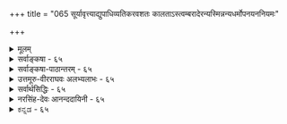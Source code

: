 +++
title = "065 सूर्यावृत्त्याद्युपाधिव्यतिकरवशतः कालताऽस्त्वम्बरादेरन्यस्मिन्नन्यधर्मोपनयननियमः"

+++
<details><summary>मूलम्</summary>

सूर्यावृत्त्याद्युपाधिव्यतिकरवशतः कालताऽस्त्वम्बरादेरन्यस्मिन्नन्यधर्मोपनयननियमः प्राग्वदत्रेति चेन्न ।  
कल्पान्तेऽप्येककालः प्रकृतिपुरुषवद्ब्रह्मणो रूपमन्यन्निर्दिष्टोऽनाद्यनन्तो मुनिभिरिति ततः कार्यता चास्य भग्ना ॥ ६५ ॥
</details>

<details><summary>सर्वाङ्कषा - ६५</summary>

प्रकृतिः कालश्चेति द्वेधा विभक्तयोः जडद्रव्ययोः अन्यतरायाः प्रकृतेर्निरूपणं परिसमाप्य, शिष्टस्य कालस्य विषये अधिकवक्तव्यस्याभावात्, प्रत्येकसरव्यवस्थाया अनावश्यकतां मन्वानः आचार्यः, तद्विचारमत्रैव कोडीकरोति - सूर्येत्यादि । नवीनः शिरोमणिः केवललाघवगौरवगणनापरः परिणामज्ञानशून्यः आकाशकालदिग्रूपाणि विभुद्रव्याणि मा सन्तु, अन्यतमेनैवाकाशेन, अन्ततः ईश्वरेणैव सर्वनिर्वाहादित्याह । 

[[117]]

कल्पान्तेऽप्येककालः प्रकृतिपुरुषवत् ब्रह्मणो रूपमन्य- 



निर्दिष्टोऽनाद्यनन्तो मुनिभिरिति, ततः कार्यता चास्य भग्ना ॥65॥ 

तत्पक्षमनुवदति – **सूर्यावृत्त्याद्युपाधिव्यतिकरवशतः** = सूर्यपरिस्पन्दाद्युपाधिसंबन्धवशात् **अम्बरादेः** = आकाशस्य, ईश्वरस्यैव वा **कालता** = कालरूपता अस्तु । आकाशादीनि द्रव्याणि विभूनि नित्यानि च इति वैशेषिकाः । एतानि सर्वाणि किलातीन्द्रियाणि । आत्मवर्गे यद्यपि जीवः स्वस्वानुभवसिद्ध इति केचित् । परन्तु 'अहम्' इत्यनुभूयमानः शरीरादिविशिष्ट एव, न तु शुद्ध आत्मा । अतः जीवस्यापि ईश्वरवत् अनुमानेनैव सिद्धिः । अत एव ‘इच्छाद्वेषप्रयत्नसुखदुःखज्ञानान्यात्मनो लिङ्गम्' ( न्या. सू. 1-1-10) इत्युक्तम् । ततश्च किमर्थमतीन्द्रियाण्येतावन्ति द्रव्याणि । नित्यविभुद्रव्येषु अन्यतमेन सर्वोऽपि व्यवहारो निर्वोढुं शक्यते । एभिः साध्यमानो हि व्यवहारः केवलमौपाधिकः । काले सूर्यपरिस्पन्दादिः उपाधिः । दिशि तत्तद्देशसंबन्धादिः । शब्दाश्रयत्वमप्येषु अन्यतमस्यैव, लाघवात् । अन्ततः ईश्वरोऽपि विभुर्नित्यश्च । तस्यैवोपाधिसंबन्धात् क्षणादिव्यवहारहेतुत्वम्, शब्दाश्रयत्वं चास्तु । किमतिरिक्तद्रव्यकल्पनागौरवेण; 'धर्मिकल्पनातो वरं धर्मकल्पना' इतिन्यायादिति पूर्वपक्ष्याशयः । तदेतत्संग्रहेणोच्यते - अन्यस्मिन्नित्यादि । **अन्यस्मिन्** = स्वसन्निहिते घटादौ **अन्यधर्मोपनयननियमः** = अन्यस्य उपाधेः ये **धर्माः** = न्यूनाधिक्यादयः, तेषां उपनय- **नस्य** =स्वसंबन्धादारोपस्य यो **नियमः** = व्यवस्थाविशेषः वर्तते, सः **अत्र** = कालेऽपि **प्राग्वत्** = पूर्वं दिशिन प्रतिपादितक्रमेणैव भवति । अतः मास्तु कालः अतिरिक्तः । पूर्वम् ' अन्यस्मिन्' इत्यादि ( श्लो. 49) श्लोकेऽयमर्थः प्रतिपादितः । कालस्तु स्वयं अतीन्द्रियः । व्यवहारस्सर्वोऽप्यौपाधिकः । एवं सति क्लृप्तेनैव निर्वाहे मास्तु अतिरिक्तः कालः इत्याशयः ॥ 

एवं वदन्नयं तार्किकशिरोमणिः 'मधु पश्यसि दुर्बुद्धे प्रपातं नैव पश्यसि' इतीमं न्यायमपि विसस्मार । विभुद्रव्यमेकं पर्याप्तम्, किं द्वितीयेनेति चेत्, तर्हि ऐकात्म्यवादी 'ईश्वरेणैवेकेन अन्तःकरणरूपोपाधिवशात् सुखदुःखादिवैलक्षण्यादिनिर्वाहे, अतिरिक्ताः जीवा अपि मा सन्तु' इति वदन् कथं तेन प्रतिवक्तव्यः, तत्पक्षे अत्यन्तलाघवसत्त्वात् । यदीष्टापत्तिः, साधितं तार्किकप्रवरेण न्यायशास्त्रप्रामाण्यम् । एवं वदन् स ऐकात्म्यवादी यदि, तर्हि संपूर्णं न्यायशास्त्रमेव परित्यक्तं न जानाति किल? अस्त्वेवं व्यावहारिकं प्रामाण्यं गौतमशास्त्रस्येति चेत्, एवं वदन्नस्त्येव कश्चित् वेदान्तिनंमन्यः खण्डनकारः । कुतो न जानाति स वेदान्तिनंमन्यः वेदान्तशास्त्रस्यापि प्रामाण्यं व्यावहारिकमेवेति । अत एवैतान्प्रत्याचार्योपहासः 'अलं वैदिकत्वकञ्चुकवहनवृथाप्रयासेन' इति । अतो न्यायशास्त्रमेवानेन गलहस्तितम् । अत इमं साहसं प्रामाणिकाः वैदिकाः नानुमन्येरन्नित्यभिप्रायेणाह - इति चेनेति । केवललाघवापेक्षादिकं लौकिकव्यवहार एव भवेत्, न तु अध्यात्मशास्त्रे गहने बुद्ध्यतीत इत्याशयः । प्रकृते काले वक्तव्यमाह - कल्पान्त इत्यादि । **कल्पान्तेऽपि** = प्रलयेऽपि **एककालः** = अतिरिक्तः कालः **प्रकृतिपुरुषवत्** = त्रिगुणद्रव्यजीववदेव **अनाद्यन्तः** = 

**:** = उत्पत्तिनाशरहितः **ब्रह्मणः** =परमात्मनः अन्यत् रूपम् इति **मुनिभिः** = पराशरादिभिः निर्दिष्टः, मुख्यविशेष्यदृष्ट्या पुंल्लिङ्गः। **ततः** = प्रकृतिपुरुषवदेव नित्यत्वादेव **अस्य** = कालस्य **कार्यता** =अनित्यता च **भग्ना** = निरस्ता । 



66. 

[[118]]

[ कालस्य परमात्मातिरिक्तत्वम् ] 

कालोऽस्मीति स्वगीता कथयति भगवान् काल इत्याप्तवर्यो 

हेतुः सर्वस्य नित्यो विभुरपि च परः किं परेणेति चेन्न । कालान्तर्यामितादेः स खलु समुदितः संप्रतीते तु भेदे 

साधर्म्यं नैक्यहेतुः, स हि तदितरवत् घोषितस्तद्विभूतिः ॥66॥ 

विष्णुपुराणे ' रूपान्तरं तत् द्विजकालसंज्ञम्' इति कालस्य रूपान्तरत्वमुक्तम् । 'स्वरूपात्स्वामिनो रूपम् ' इति रूपशब्दः मूर्तिपरो दृष्टः । तदनुरोधेन श्रीभाष्यकारैरपि ' स्वरूपरूप' इति गद्ये निर्देशः कृतः । अतः कालः परमात्मशरीरभूतत्वात् अतिरिक्त एव ॥ ६५ ॥
</details>


<details><summary>सर्वाङ्कषा-पाठान्तरम् - ६५</summary>

प्रकृतिः कालश्चेति द्वेधा विभक्तयोः जडद्रव्ययोः अन्यतरायाः प्रकृतेर्निरूपणं परिसमाप्य, शिष्टस्य कालस्य विषये अधिकवक्तव्यस्याभावात्‌, प्रत्येकसरव्यवस्थाया अनावश्यकतां मन्वानः आचार्यः, तद्विचारमत्रैव क्रोडीकरोति - सूरयेत्यादि । नवीनः शिरोमणिः केवललाघवगौरवगणनापरः परिणामज्ञानशून्यः आकाशकालदिग्रूपाणि विभुद्रव्याणि मा सन्तु, अन्यतमेनैवाकाशेन, अन्ततः ईश्वरेणैव सर्वनिर्वाहादित्याह । तत्पक्षमनुवदति - सूर्यावृत्त्याद्युपाधिव्यतिकरवशतः = सूर्यपरिस्पन्दाद्युपाधिसंबन्धवशात्‌ अम्बरादेः = आकाशस्य, ईश्वरस्यैव वा कालता = कालरूपता अस्तु । आकाशादीनि द्रव्याणि विभूनि नित्यानि च इति वैशेषिकाः । एतानि सर्वाणि किलातीन्द्रियाणि । आत्मवर्गे यद्यपि जीवः स्वस्वानुभवसिद्ध इति केचित्‌ । परन्तु 'अहम्‌' इत्यनुभूयमानः शरीरादिविशिष्ट एव, न तु शुद्ध आत्मा । अतः जीवस्यापि ईश्वरवत्‌ अनुमानेनैव सिद्धिः । अत एव 'इच्छाद्वेषप्रयत्नसुखदुःखज्ञानान्यात्मनो लिङ्गम्‌' (न्या.सू.१-१-१०) इत्युक्तम्‌ । ततश्च किमर्थमतीन्द्रियाण्येतावनति द्रव्याणि । नित्यविभुद्रव्येषु अन्यतमेन सर्वोऽपि व्यवहारो निर्वोढुं शक्यते । एभिः साध्यमानो हि व्यवहारः केवलमौपाधिकः । काले सूर्यपरिस्पन्दादिः उपाधिः । दिशि तत्तद्देशसंबन्धादिः । शब्दाश्रयत्वमप्येषु अन्यतमस्यैव, लाघवात्‌ । अन्ततः ईश्वरोऽपि विभुर्नित्यश्च । तस्यैवोपाधिसंबन्धात्‌ क्षणादिव्यवहारहेतुत्वम्‌, शब्दाश्रयत्वं चास्तु । किमतिरिक्तद्रव्यकल्पनागौरवेण; 'धर्मिकल्पनातो वरं धर्मकल्पना' इतिन्यायादिति पूर्वपक्ष्याशयः । तदेतत्संग्रहेणोच्यते - अन्यस्मिन्नित्यादि । अन्यस्मिन्‌ = स्वसन्निहिते घटादौ अन्यधर्मोपनयननियमः = अन्यस्य उपाधेः ये धर्माः = न्यूनाधिक्यादयः, तेषां उपनयनस्य = स्वसंबन्धादारोपस्य यो नियमः = व्यवस्थाविशेषः वर्तते, सः अत्र = कालेऽपि प्राग्वत्‌ = पूर्वं दिशि प्रतिपादितक्रमेणेव भवति । अतः मास्तु कालः अतिरिक्तः । पूर्वम्‌ 'अन्यस्मिन्‌' इत्यादि (श्लो.४९) श्लोकेऽयमर्थः प्रतिपादितः । कालस्तु स्वयं अतीन्द्रियः । व्यवहारस्सर्वोऽप्यौपाधिकः । एवं सति क्लृप्तेनैव निर्वहि मास्तु अतिरिक्तः कालः इत्याशयः ॥   
एवं वदन्नयं तार्किकशिरोमणिः 'मधु पश्यसि दुर्बुद्धे प्रपातं नैव पयसि' इतीमं न्यायमपि विस- स्मार । विभुद्रव्यमेकं पर्याप्तम्‌, किं द्वितीयेनेति चेत्‌, तर्हि ऐकात्म्यवादी 'ईश्वरेणैवेकेन अन्तः करणरूपोपाधिवशात्‌ सुखदुःखादिवैलक्षण्यादिनिर्वाहे, अतिरिक्ताः जीवा अपि मा सन्तु' इति वदन्‌ कथं तेन प्रतिवक्तव्यः, तत्पक्षे अत्यन्तलाघवसत्त्वात्‌ । यदीष्टापत्तिः, साधितं तार्किकप्रवरेण न्यायशास्त्रप्रामाण्यम्‌ । एवं वदन्‌ स ऐकात्म्यवादी यदि, तर्हि संपूर्णं न्यायशास्त्रमेव परित्यक्तं न जानाति किल? अस्त्वेवं व्यावहारिकं प्रामाण्यं गौतमशास्त्रस्येति चेत्‌, एवं वदन्नस्त्येव कश्चित्‌ वेदान्तिनंमन्यः खण्डनकारः । कुतो न जानाति स वेदान्तिनंमन्यः वेदान्तशास्त्रस्यापि प्रामाण्यं व्यावहारिकमेवेति । अत एवैतान्प्रत्याचार्योपहासः 'अलं वेदिकत्वकञ्चुकवहनवृथाप्रयासेन' इति । अतो न्यायशास्त्रमेवानेन गळहस्तितम्‌ । अत इमं साहसं प्रामाणिकाः वैदिकाः नानुमन्येरन्नित्यभिप्रायेणाह - इति चेन्नेति । केवललाघवपेक्षादिकं लौकिकव्यवहार एव भवेत्‌, न तु अध्यात्मशास्त्रे गहने बुद्ध्यतीत इत्याशयः । प्रकृते काले वक्तव्यमाह - कल्पान्त इत्यादि । कल्पान्तेऽपि = प्रलयेऽपि एककालः = अतिरिक्तः कालः प्रकृतिपुरूषवत्‌ = त्रिगुणद्रव्यजीववदेव अनाद्यन्तः = उत्पत्तिनाशरहितः ब्रह्मणः = परमात्मनः अन्यत्‌ रूपम्‌ इति मुनिभिः = पराशरादिभिः निर्दिष्टः, मुख्यविशेष्यदृष्ट्या पुंल्लिङ्गः । ततः = प्रकृतिपुरुषवदेव नित्यत्वादेव अस्य = कालस्य कार्यता = अनित्यता च भग्ना = निरस्ता । विष्णुपुराणे 'रूपान्तरं तत्‌ द्विजकालसंज्ञम्‌' इति कालस्य रूपान्तरत्वमुक्तम्‌ । 'स्वरूपात्स्वामिनो रूपम्‌' इति रूपशब्दः मूर्तिपरो दृष्टः । तदनुरोधेन श्रीभाष्यकारैरपि 'स्वरूपरूप' इति गद्ये निर्देशः कृतः । अतः कालः परमात्मशरीरभूतत्वात्‌ अतिरिक्त एव ॥ ६५ ॥
</details>


<details><summary>उत्तमूरु-वीरराघवः अलभ्यलाभः - ६५</summary>

जडद्रव्यसरे निरूपणीयमव्यक्तं कालश्च । तत्रैकमेवैतावता न्यरूपि । अथ कालो निरूप्यते ।  
कालपदार्थस्य कॢप्तान्यद्याभावादुद्देशो लक्षणञ्च न युज्यत इति मन्वानं प्रति तत्पार्थक्यं परीक्ष्य  
स्थाप्यते सूर्येति । सूर्यावृत्तिः तदुदयास्तमयादिः । आदिना तत्स्पन्दादिग्रहणम् । तद्रूपोपाधीनां व्यतिकरः – आवापोद्वापमूलकं मेलनम्, संख्यानम् । तद्विशिष्टं सत् अम्बरम् - आकाशम् अन्यद्वा कॢप्तं वस्त्वेव कालशब्दवाच्यमस्तु । तथा चाधिकदिनवान् अधिकसूर्यपरिस्पन्दवान् वा स्थविरः, न्यूनतत्को युवेत्येव वक्तव्यम् । तत्र सूर्यगता ह्यावृत्तिः स्पन्दो वा; तद्वत्त्वं पुरुषे कथमित्यत्र तद्धर्मोपनायकत्वमम्बरादेरिष्यताम् । स्पन्दादेः स्वाश्रयसूर्यसंयुक्ताकाशसंयुक्तत्वरूपसंबन्धेन पुरुषे सत्त्वादिति प्रथमपादार्थः । उद्दिष्टलक्षितेष्विति । आदौ द्रव्याद्रव्ये(६)ति श्लोके कृतोद्देशेषु, (७) तत्र द्रव्यमित्यनन्तरश्लोकेन दर्शितलक्षणेषु च तत्त्वेष्वित्यर्थः । पूर्वार्धं शंकाग्रन्थमवतारयति तत्रेति । तर्केणातिरिक्तकालसाधनं दुष्करम्, दिग्वदेवान्यथैव निर्वाहादितीह शंकाभिषेण ज्ञाप्यते । तत्र तर्कं कणादोक्तं निरस्यति अपरस्मिन्निति । अयमेव शुद्धः सूत्रपाठः (वै. द. २-२-६) । अस्मदीयं रसायनं द्रष्टव्यम् । परस्मिन्नपरमित्यस्येदमुपलक्षणम् । अपरस्मिन्निति सप्तम्यन्तप्रयोगात् परत्वमपरत्वञ्चाऽऽपेक्षिकमेकत्रैव भविनुमर्हतीति ज्ञाप्यते । अपरं न्यूनसूर्यपरिस्पन्दवत् । परम् - अधिकतत्स्पन्दवत् । युगपत् - एकस्मिन्नेव सूर्यस्पन्दे । अयुगपत् - विभिन्ने स्पन्दे । चिरम् – बहुस्पन्दव्यवहिते स्पन्दे । क्षिप्रम् - बहुस्पन्दानन्तरितस्पन्दे । ईदृशस्पन्दवत्त्वं वस्तूनां साक्षान्न भवतीति, कालस्यैवान्यगतधर्मोपनायकत्वं वक्तव्यमिति कालसिद्धिरिति सूत्रार्थः । तदत्र खण्ड्यते, 'मा भूत् कालः, आकाश एव विभुत्वादुपनायकोऽस्तु । वेदान्तिपक्षे आकाशो न व्यापीति चेत्, प्रकृतिर्भवतु । तस्या अप्ययोगे ब्रह्मैव विभुधर्मोनायकमस्तु । तदाह विभुद्रव्यान्तरमिति । एवञ्च अम्बरादेरिति आदिशब्देनैव द्रव्यान्तरादेर्ग्राह्यत्वात् सूर्यावृत्त्यादीति आदिपदेनोपाधिमात्रस्य ग्राह्यत्वात् सूर्येतीति प्रतीकानन्तरम्, अम्बरादीति प्रतीकधारणं रोचयन्ते । व्याख्याने तु आदिशब्दद्वयेनेति विवृतमस्ति । तत्रैकत्र व्याख्याने वाक्यभ्रंशोऽप्यूह्यते । आदिशब्देनेति प्रथमादिशब्दार्थं विलख्य क्रमेण द्वितीयमादिशब्दं प्रस्तुत्य विभुद्रव्यन्तरमित्यादि लिखितं स्यात् । एवं तत्पूर्वस्य कालतेति पदस्यापि ततः प्रागेव व्याख्यानमुचितम्; न तु अतिप्रसंगशंकापरिहाराविस्तरानन्तरमिति कालतेत्यादिकमप्यत्रैव पाठ्यम् । परत्वादिनिर्वाहकतेति । अपरस्मिन्निति सूत्रोक्त परत्वापरत्वयौगपद्यादिनिर्वाहकतेत्यर्थः । उपाधिबुद्धिविशेषाश्चेति परापरयुगपदादिशब्दार्थघटकाः यादृशयादृशाः परिस्पन्दाः, तादृशतादृशवतद्विषयकबुद्धय इत्यर्थः । कर्मधारयो वा । तत्रतत्र बुद्धौ स्थविरयुवादितत्तद्वस्तुनोऽपि सहग्रहणे एकबुद्धिविषयत्वसंबन्धेन तादृशस्पन्दवत्त्वं स्वविरादौ समन्वितं भवति, विनैव कालमिति भावः । उपाधिभिरेव वेति । स्पन्दवान् युवेत्यादेः स्पन्दाश्रयसूर्यसंबन्ध्यम्बरसंबन्धित्वेन स्पन्दवानिति वाऽर्थोऽस्तु, अम्बरादिकं विहाय स्वविषयकबुद्धिमत्त्वसंबन्धेन स्पन्दरूपोपाधिमानिति वा, विषयतासंबन्धेन स्पन्दविषयकबुद्धिमानिति वा इति पिण्डितार्थः । नन्वधिकपरिस्पन्दविषयकबुद्धौ यूनः समूहालम्बनविधया भाने सोऽपि स्थविरः स्यादिति शंकामनूद्याह यदीति । तदवस्थ इति । कालस्य नित्यविभोरेकत्वात् अधिकपरिस्पन्दीयकालिकसंबन्धवत्कालानुयोगिककालिकसंबन्धस्य यून्यपि सत्त्वात् स दोषस्तदवस्थः ॥ तावन्तः स्पन्दाः कालिकसंबन्धेन यूनि न भवन्तीति चेत् - कुतः । कालो ह्येकः ॥ समानकालिकत्वं नास्तीति चेत् - तदाश्रयकालसंबन्ध एव हि समानकालिकत्वम् । नानाकालसत्त्वे हि समानेति विशेषणं सार्थकम् ॥ अथ कालोपाधीनामपि कालत्वात् नानाकाल सद्भाव इति चेत् - तर्हि किमजागलस्तनेन नित्यविभुना कालेन । यथादर्शनमिति । काल एकोऽपि अधिकपरिस्पन्दान् स्थविर एवोपनयति । न्यूनानेव यूनि; कतिपयस्पन्दानेव चोपनयति, न सर्वानिति चेत् - कश्चित् बुद्धिविशेष एव किञ्चिदुपाध्युन्नायकः, कश्चित्तु नेत्येव कल्प्यतामिति किमन्येन कालेनेति भावः ।   
द्वितीयपादमवतारयति अत्रेति । आकाशनिरूपणावसाने (४८) प्राक्प्रत्यक्त्वादीति श्लोके दिक्पदार्थनिषेधिना सिद्धान्तिना दिशि स्वीकृतो नय आकाश एव सुवच इत्युपपादिम् । तदत्रापि ग्राह्यम् । तथाचाम्बरमेव सूर्यपरिस्पन्दोपनायकमित्यर्थः । तत्र 'यद्याकाशादयः परधर्मं परत्र घटयेयुः, ततः पाण्ड्यदेशस्थितेन जपाकुसुमेन पाटलीपुत्रस्थितं स्फटिकमनुरञ्जयेयुः' इत्येव (४९) - मापादनं परिहृतमनुसंधेयम् । ननु पूर्वत्वोत्तरत्वाव्यवहितत्वादिकं कालधटनमन्तरा तथं सुवचमिति चेत् - कालघटनेऽपि कथं सुवचम् । कालस्यैकत्वात् एकस्पन्दध्वंसाधिकरणकालवृत्तित्वस्य भूतभविष्यत्सर्वस्पन्दसाधारण्यात् । उपाधीनामेव कालत्वकल्पनया निर्वाहे च त्वयैव महाकाल उपेक्षितो भवेदित्यलम् । अतो वचनबलादेवातिरिक्तकालस्वीकार इत्याह कल्पेति । एककाल इति । न त्वम्बरादीनामनेकेषामुपनायकता, न वोपाधीनां बुद्धीनां वा कालता । तर्हि व्यतिरिक्तकाल्वीकारे क्षणलवाद्यनेककालपदार्था एव स्वीक्रियन्तामिति चेन्न; प्रमाणे ऐक्यप्रतीतेरित्याशयेन एकपदम् । रुपं - शरीरम्, प्रकृतिपुरुषाविव कालोऽपि परब्रह्म प्रति तत्तद्भिन्नशरीरत्वेन अनादित्वेनानन्तत्वेन च 'अनादिर्भगजन्कालः' इत्यादिषु निर्दिष्ट इत्यर्थः । मुनिभिरिति इतिशब्दो हेत्वर्थे । चेन्नेत्यत्रान्वयः । 'परतोदिते द्वे' इत्येव साम्प्रदायिकः पाठः । स्पष्टमिदं व्याख्यातं तात्पर्यचन्द्रिकायाम्, (७.६) 'परतोदिते । परत उदिते इत्यर्थः । आर्षः संधिभेदः । यद्वा स्मृतिरपीयं प्रलयपरैव । तत्प्ररणस्थत्वात् । दो अवखण्डन इति अत्र दिते इति निष्ठान्तं पदम् । पृथग्भूते इत्यर्थः । अदिते इति वा पदच्छेदः । अपृथग्भूते इत्यर्थः' इति । केषाञ्चिदिति यादवप्रकाशादिपरम् । तन्मते वैकुण्ठस्य प्रकृत्येकदेशत्वात् । जैनेति । नैकस्मिन्नसंभवादिति सूत्र इत्यर्थः । भातीति । सांख्यसौगतचार्वाकैः कालो नेष्टः । जैनैस्तु न पृथग्गणितः । तन्निषेधो भाष्ये क्रियते । तेन नास्तित्वं - सिद्धिरिवेति । मैवमिति । जातिगुणादीन् स्वीकुर्वाणोऽपि जैनः न तान् पृथग्गणयति, किञ्चिद्विशेषणतयैव भानात् धर्मिशेषतयैव तत्सिद्धिरित्युपेक्षया । एवञ्च कालस्यापि अभूत् वस्ति भविष्यतीति विशेषणतयैव भानात् अयमपि न पृथक् परिगणनीयः । तथापि गणने जात्यादयोऽपि गणनीयाः स्युरिति तदुक्तयसामञ्जस्यवर्णनमात्रमेव तत्र भाष्ये क्रियते, न कालनिराकरणमिति भावः । 'अस्तित्वनास्तित्वादयो न वक्तव्याः न च परिहर्तव्याः' इति भाष्यस्य जीवादिष्विव सत्त्वासत्त्वादिसप्तभंग्युपपादनमत्र पृथक् न कर्तव्यम्; अर्थसिद्धत्वात् । अत एव तन्निषेधोऽपि नास्माभिः कार्यः; विशिष्टे सप्तभंगीनिषेधे कृते विशेषणेऽपि तन्निषेधसिद्धेरित्यर्थः । 'न बौद्धादिभिर्नास्तित्वे वक्तुं शक्यम्' इति वाक्यं न प्रकृतभाष्यार्थवर्णनपरम् । नास्माभिर्बौद्धादिमतमिष्टमिति ज्ञापनाय प्रवृत्तम् । त्वयेति । जैनेनेत्यर्थः । तन्निर्धारणे - विशेषणीभूतवस्त्वन्तरसाधन एव शास्त्रैरिति । विष्णुपुराणादि - ग्रहणम् । ग्रन्थान्तरैरिति स्वाधीनत्रिविधचेतनाचेननेत्यादिसूक्तिग्रहणम् । सम्प्रदायपदेन यामुनार्यभट्टपादाद्यैकरस्यसूचनम् । नयद्युमणिनयोऽत्रान्यः । तदर्थमेवेदं वाक्यम् । तत्र ग्रन्थे अस्मद्भूमिकाऽपि द्रष्टव्या ॥ ६५ ॥
</details>


<details><summary>सर्वार्थसिद्धिः - ६५</summary>

उद्दिष्टलक्षितेषु त्रिगुणानन्तरं कालः परीक्ष्यते । तत्र "अपरस्मिन्परं युगपदयुगपच्चिरं क्षिप्रमिति काललिङ्गानि इति परोक्तेरानुमानिकः काल इति मन्वानः साङ्ख्यसौगतचार्वाकवञ्चितः कश्चित्कालं निह्नुते - सूर्येति ॥ आदिशब्देन विभुद्रव्यान्तरम् उपाधिबुद्धिविशेषश्च संगृह्यन्ते । स्थविरयुवादिषु परत्वापरत्वनिर्वाहाय तत्कारणभूतबुद्धिविशेषविषयसूर्यपरिस्पन्दप्रकर्षनिकर्षादिघटकतया कालः कल्प्यते । तत्र संप्रतिपन्नैराकाशादिभिरेव तत्तदुपाधिव्यतिकरितैः, उपाधिभिरेव वा, बुद्धिसन्निकर्षघटितैः, तादृशोपाधिबुद्धिभिरेव वा, अपेक्षितसिद्धौ किमिह तदतिरिक्तकल्पनया ? यद्यतिप्रसङ्गभयाद् बुद्धिविशेषसंबन्धानादरेण कालोऽन्यः कल्प्यते, तथाऽप्यतिप्रसङ्गस्तदवस्थः ; यथादर्शनं व्यवस्था च समानेति भावः । कालता -परत्वादिनिर्वाहकतेत्यर्थः । अत्र दिङ्निरूपणे दर्शितमतिप्रसङ्गं तद्वदेव परिहरति - अन्यस्मिन्निति । शास्त्रोक्तं न लाघवतर्कबाध्यमित्यभिप्रायेणाह - नेति । कथं शास्त्रे तदुक्तिरित्यत्राह - कल्पान्तेऽपीति । उक्तं हि वैष्णवे पुराणे - "विष्णोः स्वरूपात्परतोदिते द्वे" इत्यारभ्य "रूपान्तरं तद्द्विज कालसंज्ञम् इति । कार्यभूताकाशाद्यन्तर्भावश्चानेन भग्न इति व्यनक्ति - तत इति । एतेन त्रिविधा प्रकृतिः, कालः परमाकाशोऽव्यक्तमिति केषांचित्कल्पनाऽपि निरस्ता । ननु जैननिराकरणे "कालस्य त्वित्यादिना भाष्येण कालो निराकृत इव भाति ।" मैवम्, सर्वप्रतिपत्तिषु तत्तत्पदार्थविशेषणतया सर्वलोकानुभूतस्य न बौद्धादिभिर्नास्तित्वं वक्तुं शक्यम् । न त्वया पृथक् तदस्तित्वं साध्यम् । कालोऽस्तीत्यादिपृथग्व्यवहारस्तु अपृथक्सिद्धविशेषणानां निष्कृत्य । व्यवहारवदिति तन्निर्धारणे तात्पर्यात् ; अन्यथा शास्त्रैः स्वग्रन्थान्तरैस्संप्रदायैश्च विरोधस्स्यादिति ॥ ६५ ॥ इत्याकाशाद्यतिरिक्तकालसिद्धिः ॥
</details>


<details><summary>नरसिंह-देवः आनन्ददायिनी - ६५</summary>

अवसरसंगतिमाह - उद्दिष्टेति । प्राच्यमव्यक्तकालावित्यत्रेत्यर्थः । उद्दिष्टलक्षितेति स्नातानुलिप्तवत् पूर्वकालेति समासः । परत्वापरत्वादिलिङ्गैः कालस्यानुमेयत्वं नैयायिकैरुक्तं दूषयितुमनुभाषते -तत्रापरस्मिन्निति । सांख्यादीनां कालतत्वं न वस्त्वन्तरम्; किं तु कॢप्तैरेवोपाधिभिस्तद्व्यवहार इति मतम्; तदाह - सांख्येति । विभद्रव्यान्तरमाकाशादि । उपाधिबुद्धिविशेषः -सूर्यावर्तादिगोचरबुद्धिविशेषः । कॢतैरन्यथासिद्ध्या न कालोऽतिरिक्तः कल्प्य इत्यत्राह -स्थविरयुवादिष्विति । उपाधिभिरेवेति - बुद्धिसन्निकर्षघटितैः बुद्धिविषयतया सन्निकृष्टैरुपाधिभिर्वा । उपाधिबुद्धिभिर्वेति - विशेषणविशेष्यभावभेदाभ्यां भेदः । पूर्वत्र तपनावृत्तेरतीतत्वाद्बुद्धिविषयतयेदानीन्तनपरत्वादिजनकत्वं वाच्यम् । उत्तरत्र बुद्धेस्साक्षादेव सन्निधिरिति ध्येयम् । ननु बुद्ध्यादीनामनेकेषा परत्वादिप्रयोजकत्वे गौरवम्; यून्यपि बुद्धिविशेषसंघटितोपाध्यादिभिः परत्वादेर्जननापत्त्वा अतिप्रसङ्गश्चेत्याशङ्क्य अतिरिक्तकालकल्पनेऽपि प्रसङ्गस्समानः; यूनि(कालेन)सूर्यावर्तबाहुल्यो(ल्यस्यो)पनयसंभवात् । यदि दर्शनादिना कथञ्चित्परिहारः सोप्युपाधिपक्षे समान इत्याह - यद्यतिप्रसङ्गेति । कालस्य पूर्वपक्षिणाभ्युपगमे कथं कालताभ्युपगम इत्यत्राह - कालतेति । आदिशब्देन क्षणलवादिव्यवहारनिर्वाहकत्वम् । नन्वाकाशादिविभुद्रव्यस्य स्थविरादौ सूर्यगत्युपनाययत्वे अन्यधर्मोपनायकत्वाविशेषात् काशीस्थेन जपाया रक्तिम्ना सेतुस्थ(सेतुगत)स्फटिकोपरागप्रसङ्ग इत्यत्राह - अत्र दिङ्निरूपणे इति । दर्शनानुरोधेन व्यवस्थेति तत्रोक्तमनुसन्धेयम् । शास्त्रोक्तमिति - कल्प्यत्व एव लाघवतर्कावतार इति भावः । ननु कालस्वरूपस्य शास्त्रोक्तिमात्रादिति - रिक्तत्वे दिशोऽपि तथात्वापत्तिरित्याशङ्कते - कथमिति । कार्यवर्गाभावकाले इति प्रलये उक्तत्वान्न कालस्य दिक्समतेति भावः । एतेनेति - परमात्मनः प्रकृतिजीवौ रूपद्वयं(परमात्मनः)स्वरूपाद्विलक्षणमुक्त्वा ततोऽपि विलक्षणं रूपान्तरं तद्विज कालसंज्ञमित्युक्तत्वादित्यर्थः । नन्विति - 'नैकस्मिन्नसंभवात्' इत्यधिकरणे कालस्य विशेषणतयैव प्रतीतेः तस्य पृथगस्तित्वनास्तित्वादयो न वक्तव्या इति भाष्येण कालासत्त्वप्रतीतेरिति भावः । भाष्यस्य तात्पर्यवर्णनहेतुमाह - अन्यथेति ॥ ६५ ॥  
 आकाशाद्यतिरिक्तकालसिद्धिः ।
</details>


<details><summary>ಕನ್ನಡ - ६५</summary>

80

इति चेत् न कल्पाऽपि एककालः अनाद्यनन्नः - हीगॆन्दरॆ इदु सरियल्ल. एतक्कॆन्दरॆ, आकाशादिगळु नाशवागुव प्रळय काल दल्लू कालवॆम्ब ऒन्दु तत्त्व उत्पत्ति नाश रहितवॆन्दू, प्रकृतिपुरु इवत् ब्रह्मणः अन्यत रूपं इति मुनिभिः निर्दिष्ट प्रकृति(अचित्) मत्तु जीव (चित्) क्किन्तलू बेरॆयाद परमात्मन शरीरवॆन्दू पराश रादि मुनिगळिन्द रूपारं तत्र द्विज कालसञ्ज्ञं' ऎन्दु हेळल्पट्टिदॆ. ततः अस्य कार्यता च भा- आद्दरिन्द ई काल अनित्यवॆम्बुदू निरस्तवायितु ॥ ६५ ।
</details>
